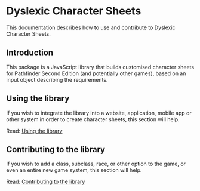 # Dyslexic Character Sheets

This documentation describes how to use and contribute to Dyslexic Character Sheets.

## Introduction

This package is a JavaScript library that builds customised character sheets for Pathfinder Second Edition (and potentially other games), based on an input object describing the requirements.

## Using the library

If you wish to integrate the library into a website, application, mobile app or other system in order to create character sheets, this section will help.

Read: [Using the library](./use)

## Contributing to the library

If you wish to add a class, subclass, race, or other option to the game, or even an entire new game system, this section will help.

Read: [Contributing to the library](./contrib)
